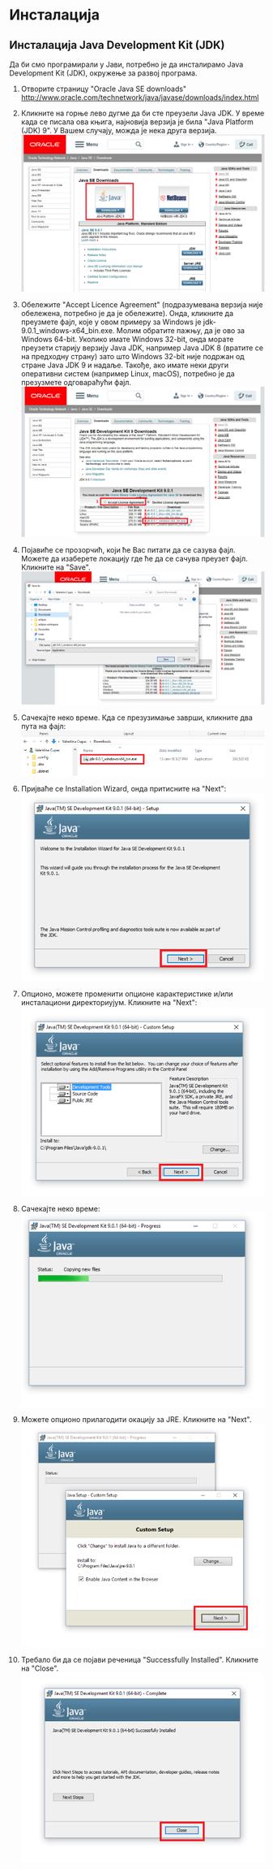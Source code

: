 # Инсталација

## Инсталација Java Development Kit (JDK)

Да би смо програмирали у Јави, потребно је да инсталирамо Java Development Kit (JDK), окружење за развој програма.

1. Отворите страницу "Oracle Java SE downloads" http://www.oracle.com/technetwork/java/javase/downloads/index.html
2. Кликните на горње лево дугме да би сте преузели Java JDK. У време када се писала ова књига, најновија верзија је била "Java Platform (JDK) 9". У Вашем случају, можда је нека друга верзија. ![Преузмите Java Platform (JDK)](../images/installation/installation-jdk-download-01.png)

3. Обележите "Accept Licence Agreement" (подразумевана верзија није обележена, потребно је да је обележите). Онда, кликните да преузмете фајл, које у овом примеру за Windows је jdk-9.0.1_windows-x64_bin.exe. Молим обратите пажњу, да је ово за Windows 64-bit. Уколико имате Windows 32-bit, онда морате преузети старију верзију Java JDK, например Java JDK 8 (вратите се на предходну страну) зато што Windows 32-bit није подржан од стране Java JDK 9 и надаље. Такође, ако имате неки други оперативни систем (например Linux, macOS), потребно је да презузмете одговараћући фајл. ![Прихватите уговор о лиценци и преузмите фајл](../images/installation/installation-jdk-download-02.png)

4. Појавиће се прозорчић, који ће Вас питати да се сазува фајл. Можете да изаберете локацију где ће да се сачува преузет фајл. Кликните на "Save". ![Чување преузетог фајла](../images/installation/installation-jdk-download-03.png)

5. Сачекајте неко време. Кда се презузимање заврши, кликните два пута на фајл: ![Покрените преуузети фајл](../images/installation/installation-jdk-download-04.png)

6. Пријваће се Installation Wizard, онда притисните на "Next": ![Покрените инсталер и одраберите следећи корак](../images/installation/installation-jdk-install-01.png)

7. Опционо, можете променити опционе карактеристике и/или инсталациони директориујум. Кликните на "Next": ![Поново кликните на следећи корак](../images/installation/installation-jdk-install-02.png)

8. Сачекајте неко време: ![Сачекајте за инсталацију](../images/installation/installation-jdk-install-03.png)

9. Можете опционо прилагодити окацију за JRE. Кликните на "Next". ![Поново одаберите следећи корак](../images/installation/installation-jdk-install-04.png)

10. Требало би да се појави реченица "Successfully Installed". Кликните на "Close". ![Затворите инсталер](../images/installation/installation-jdk-install-05.png)